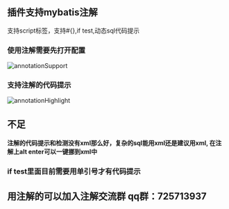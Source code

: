 ## 插件支持mybatis注解
支持script标签，支持#{},if test,动态sql代码提示

### 使用注解需要先打开配置

![annotationSupport](https://myimages.brucege.com/annotationSupport.jpg)

### 支持注解的代码提示
![annotationHighlight](https://myimages.brucege.com/annotationHighlight.jpg)


## 不足

#### 注解的代码提示和检测没有xml那么好，复杂的sql能用xml还是建议用xml, 在注解上alt enter可以一键挪到xml中

### if test里面目前需要用单引号才有代码提示

## 用注解的可以加入注解交流群 qq群：725713937
